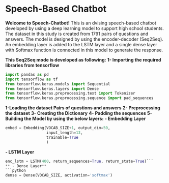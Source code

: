# Speech-Based Chatbot

**Welcome to Speech-Chatbot!** This is an dvising speech-based chatbot developed by using a deep learning model to support high school students. The dataset in this study is created from 1791 pairs of questions and answers. The model is designed by using the encoder-decoder (Seq2Seq). An embedding layer is added to the LSTM layer and a single dense layer with Softmax function is connected in this model to generate the response.


**This Seq2Seq mode is developed as following:**
**1- Importing the required libraries from tensorflow**

```python
import pandas as pd
import tensorflow as tf
from tensorflow.keras.models import Sequential
from tensorflow.keras.layers import Dense
from tensorflow.keras.preprocessing.text import Tokenizer
from tensorflow.keras.preprocessing.sequence import pad_sequences
```

**1-Loading the dataset Pairs of questions and answers**
**2- Preprocessing the dataset**
**3- Creating the Dictionary**
**4- Padding the sequences**
**5- Building the Model by using the below layers:**
**- Embedding Layer**
```python
embed = Embedding(VOCAB_SIZE+1, output_dim=50, 
                  input_length=13,
                  trainable=True                  
                  )
```
**- LSTM Layer**
```python
enc_lstm = LSTM(400, return_sequences=True, return_state=True)```
** - Dense Layer**
```python
dense = Dense(VOCAB_SIZE, activation='softmax')
```
